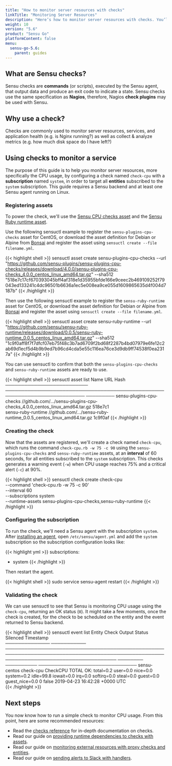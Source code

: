 ```yaml
---
title: "How to monitor server resources with checks"
linkTitle: "Monitoring Server Resources"
description: "Here’s how to monitor server resources with checks. You’ll learn about Sensu checks, why you should use checks, and how to use them to monitor a service. Read the guide to learn more."
weight: 10
version: "5.6"
product: "Sensu Go"
platformContent: false
menu:
  sensu-go-5.6:
    parent: guides
---
```


## What are Sensu checks?

Sensu checks are **commands** (or scripts), executed by the Sensu agent, that
output data and produce an exit code to indicate a state. Sensu checks use the
same specification as **Nagios**, therefore, Nagios **check plugins** may be
used with Sensu.

## Why use a check?

Checks are commonly used to monitor server resources, services, and application
health (e.g. is Nginx running?) as well as collect & analyze metrics (e.g. how
much disk space do I have left?)

## Using checks to monitor a service

The purpose of this guide is to help you monitor server resources, more
specifically the CPU usage, by configuring a check named `check-cpu` with a
**subscription** named `system`, in order to target all **entities** subscribed
to the `system` subscription.
This guide requires a Sensu backend and at least one Sensu agent running on Linux.

### Registering assets

To power the check, we'll use the [Sensu CPU checks asset][1] and the [Sensu Ruby runtime asset][7].

Use the following sensuctl example to register the `sensu-plugins-cpu-checks` asset for CentOS, or download the asset definition for Debian or Alpine from [Bonsai][1] and register the asset using `sensuctl create --file filename.yml`.

{{< highlight shell >}}
sensuctl asset create sensu-plugins-cpu-checks --url "https://github.com/sensu-plugins/sensu-plugins-cpu-checks/releases/download/4.0.0/sensu-plugins-cpu-checks_4.0.0_centos_linux_amd64.tar.gz" --sha512 "518e7c17cf670393045bff4af318e1d35955bfde166e9ceec2b469109252f79043ed133241c4dc96501b6636a1ec5e008ea9ce055d1609865635d4f004d7187b"
{{< /highlight >}}

Then use the following sensuctl example to register the `sensu-ruby-runtime` asset for CentOS, or download the asset definition for Debian or Alpine from [Bonsai][7] and register the asset using `sensuctl create --file filename.yml`. 

{{< highlight shell >}}
sensuctl asset create sensu-ruby-runtime --url "https://github.com/sensu/sensu-ruby-runtime/releases/download/0.0.5/sensu-ruby-runtime_0.0.5_centos_linux_amd64.tar.gz" --sha512 "1c9f0aff8f7f7dfcf07eb75f48c3b7ad6709f2bd68f2287b4bd07979e6fe12c2ab69d1ecf5d4b9b9ed7b96cd4cda5e55c116ea76ce3d9db9ff74538f0ea2317a"
{{< /highlight >}}

You can use sensuctl to confirm that both the `sensu-plugins-cpu-checks` and `sensu-ruby-runtime` assets are ready to use.

{{< highlight shell >}}
sensuctl asset list
          Name                                                URL                                       Hash    
────────────────────────── ─────────────────────────────────────────────────────────────────────────── ───────── 
 sensu-plugins-cpu-checks   //github.com/.../sensu-plugins-cpu-checks_4.0.0_centos_linux_amd64.tar.gz   518e7c1  
 sensu-ruby-runtime         //github.com/.../sensu-ruby-runtime_0.0.5_centos_linux_amd64.tar.gz         1c9f0af 
{{< /highlight >}}

### Creating the check

Now that the assets are registered, we'll create a check named
`check-cpu`, which runs the command `check-cpu.rb -w 75 -c 90` using the `sensu-plugins-cpu-checks` and `sensu-ruby-runtime` assets, at an
**interval** of 60 seconds, for all entities subscribed to the `system`
subscription.
This checks generates a warning event (`-w`) when CPU usage reaches 75% and a critical alert (`-c`) at 90%.

{{< highlight shell >}}
sensuctl check create check-cpu \
--command 'check-cpu.rb -w 75 -c 90' \
--interval 60 \
--subscriptions system \
--runtime-assets sensu-plugins-cpu-checks,sensu-ruby-runtime
{{< /highlight >}}

### Configuring the subscription

To run the check, we'll need a Sensu agent with the subscription `system`.
After [installing an agent][install], open `/etc/sensu/agent.yml`
and add the `system` subscription so the subscription configuration looks like:

{{< highlight yml >}}
subscriptions:
  - system
{{< /highlight >}}

Then restart the agent.

{{< highlight shell >}}
sudo service sensu-agent restart
{{< /highlight >}}

### Validating the check

We can use sensuctl to see that Sensu is monitoring CPU usage using the `check-cpu`, returning an OK status (`0`).
It might take a few moments, once the check is created,
for the check to be scheduled on the entity and the event returned to Sensu backend.

{{< highlight shell >}}
sensuctl event list
    Entity        Check                                                                    Output                                                                   Status   Silenced             Timestamp            
────────────── ─────────── ─────────────────────────────────────────────────────────────────────────────────────────────────────────────────────────────────────── ──────── ────────── ─────────────────────────────── 
 sensu-centos   check-cpu   CheckCPU TOTAL OK: total=0.2 user=0.0 nice=0.0 system=0.2 idle=99.8 iowait=0.0 irq=0.0 softirq=0.0 steal=0.0 guest=0.0 guest_nice=0.0        0   false      2019-04-23 16:42:28 +0000 UTC  
{{< /highlight >}}

## Next steps

You now know how to run a simple check to monitor CPU usage. From this point,
here are some recommended resources:

* Read the [checks reference][3] for in-depth documentation on checks.
* Read our guide on [providing runtime dependencies to checks with assets][2].
* Read our guide on [monitoring external resources with proxy checks and entities][5].
* Read our guide on [sending alerts to Slack with handlers][6].

[1]: https://bonsai.sensu.io/assets/sensu-plugins/sensu-plugins-cpu-checks
[2]: ../install-check-executables-with-assets
[3]: ../../reference/checks
[4]: ../
[5]: ../monitor-external-resources
[6]: ../send-slack-alerts
[install]: ../../installation/install-sensu/#install-the-sensu-agent
[start]: ../../reference/agent/#restarting-the-service
[7]: https://bonsai.sensu.io/assets/sensu/sensu-ruby-runtime
